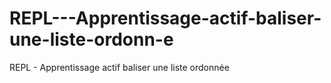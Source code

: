 # REPL---Apprentissage-actif-baliser-une-liste-ordonn-e
REPL - Apprentissage actif  baliser une liste ordonnée

